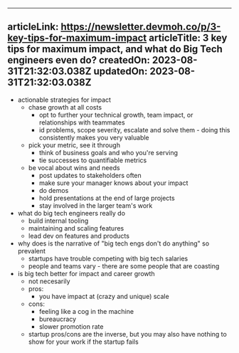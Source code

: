 -----------------------
articleLink: https://newsletter.devmoh.co/p/3-key-tips-for-maximum-impact
articleTitle: 3 key tips for maximum impact, and what do Big Tech engineers even do?
createdOn: 2023-08-31T21:32:03.038Z
updatedOn: 2023-08-31T21:32:03.038Z
-----------------------

- actionable strategies for impact
  - chase growth at all costs
    - opt to further your technical growth, team impact, or relationships with teammates
    - id problems, scope severity, escalate and solve them - doing this consistently makes you very valuable
  - pick your metric, see it through
    - think of business goals and who you're serving
    - tie successes to quantifiable metrics
  - be vocal about wins and needs
    - post updates to stakeholders often
    - make sure your manager knows about your impact
    - do demos
    - hold presentations at the end of large projects
    - stay involved in the larger team's work
- what do big tech engineers really do
  - build internal tooling
  - maintaining and scaling features
  - lead dev on features and products
- why does is the narrative of "big tech engs don't do anything" so prevalent
  - startups have trouble competing with big tech salaries
  - people and teams vary - there are some people that are coasting
- is big tech better for impact and career growth
  - not necesarily
  - pros:
    - you have impact at (crazy and unique) scale
  - cons:
    - feeling like a cog in the machine
    - bureaucracy
    - slower promotion rate
  - startup pros/cons are the inverse, but you may also have nothing to show for your work if the startup fails
